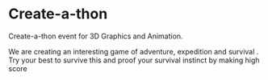 # Create-a-thon
Create-a-thon event for 3D Graphics and Animation.

We are creating an interesting game of adventure, expedition and survival .
Try your best to survive this and proof your survival instinct by making high score 
